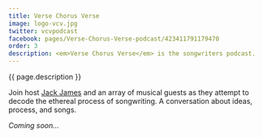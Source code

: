 ```yaml
---
title: Verse Chorus Verse
image: logo-vcv.jpg
twitter: vcvpodcast
facebook: pages/Verse-Chorus-Verse-podcast/423411791179470
order: 3
description: <em>Verse Chorus Verse</em> is the songwriters podcast. 
---
```


<p>
	{{ page.description }}
</p>
<p>
	Join host <a href="http://jackjames.org" title="Jack James">Jack James</a> and an array of musical guests as they attempt to decode the ethereal process of songwriting. A conversation about ideas, process, and songs.
</p>
<p>
	<em>Coming soon...</em>
</p>